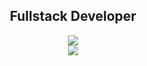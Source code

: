<h2 align="center">Fullstack Developer</h2>

<p align="center">
  <a href="https://skillicons.dev">
    <img src="https://skillicons.dev/icons?i=javascript,typescript,react,nextjs,styledcomponents" />
  </br>
    <img src="https://skillicons.dev/icons?i=astro,tailwind,express,linux,nodejs" />
  </a>
</p>
